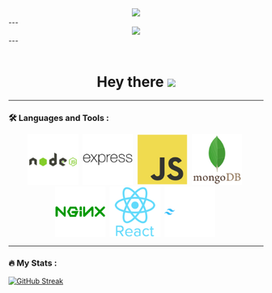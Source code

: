 <div id="header" align="center">
  <img src="https://media.giphy.com/media/ule4vhcY1xEKQ/giphy.gif" width="400"/>
  </div>
  ---
  <div id="codewars" align="center">
  <img src="https://www.codewars.com/users/HeikkeB/badges/large" alt""/>
  </div>
  ---
  <div id="hello" align="center">
  <img src="https://komarev.com/ghpvc/?username=HeikkeB&style=flat-square&color=green" alt=""/>
  <h1>
  Hey there
  <img src="https://media.giphy.com/media/hvRJCLFzcasrR4ia7z/giphy.gif" width="30px"/>
</h1>
</div>

---

### :hammer_and_wrench: Languages and Tools :

<div align="center">
  <img src="https://github.com/devicons/devicon/blob/master/icons/nodejs/nodejs-original-wordmark.svg" title="NodeJS" alt="NodeJS" width="100" height="100"/>&nbsp;
   <img src="https://github.com/devicons/devicon/blob/master/icons/express/express-original-wordmark.svg" title="Express" alt="Express" width="100" height="100"/>&nbsp;
  <img src="https://github.com/devicons/devicon/blob/master/icons/javascript/javascript-original.svg" title="JS" alt="JS" width="100" height="100"/>&nbsp;
  <img src="https://github.com/devicons/devicon/blob/master/icons/mongodb/mongodb-original-wordmark.svg" title="mongodb" alt="mongodb" width="100" height="100"/>&nbsp;
  <img src="https://github.com/devicons/devicon/blob/master/icons/nginx/nginx-original.svg" title="nginx" alt="nginx" width="100" height="100"/>&nbsp;
  <img src="https://github.com/devicons/devicon/blob/master/icons/react/react-original-wordmark.svg" title="react" alt="react" width="100" height="100"/>&nbsp;
  <img src="https://github.com/devicons/devicon/blob/master/icons/tailwindcss/tailwindcss-original-wordmark.svg" title="react" alt="react" width="100" height="100"/>&nbsp;
  </div>
  
  ---

### :fire: My Stats :

[![GitHub Streak](http://github-readme-streak-stats.herokuapp.com?user=HeikkeB&theme=dark&background=212529)](https://git.io/streak-stats)

<!--
**HeikkeB/HeikkeB** is a ✨ _special_ ✨ repository because its `README.md` (this file) appears on your GitHub profile.

Here are some ideas to get you started:

- 🔭 I’m currently working on ...
- 🌱 I’m currently learning ...
- 👯 I’m looking to collaborate on ...
- 🤔 I’m looking for help with ...
- 💬 Ask me about ...
- 📫 How to reach me: ...
- 😄 Pronouns: ...
- ⚡ Fun fact: ...
-->

